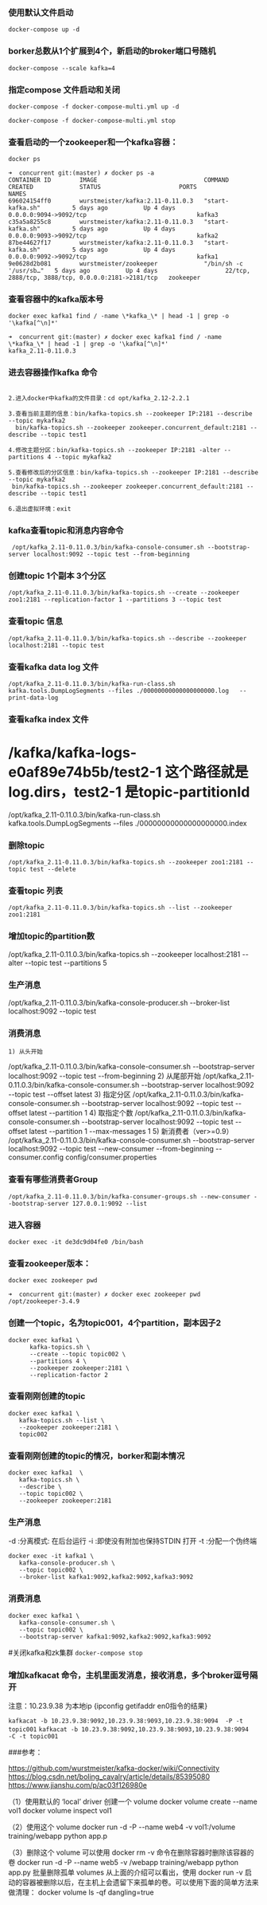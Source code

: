   
### 使用默认文件启动
`docker-compose up -d`

### borker总数从1个扩展到4个，新启动的broker端口号随机
`docker-compose --scale kafka=4`

### 指定compose 文件启动和关闭
`docker-compose -f docker-compose-multi.yml up -d`

`docker-compose -f docker-compose-multi.yml stop`


### 查看启动的一个zookeeper和一个kafka容器：

`docker ps`

``` shell 
➜  concurrent git:(master) ✗ docker ps -a
CONTAINER ID        IMAGE                              COMMAND                  CREATED             STATUS                      PORTS                                                NAMES
696024154ff0        wurstmeister/kafka:2.11-0.11.0.3   "start-kafka.sh"         5 days ago          Up 4 days                   0.0.0.0:9094->9092/tcp                               kafka3
c35a5a8255c8        wurstmeister/kafka:2.11-0.11.0.3   "start-kafka.sh"         5 days ago          Up 4 days                   0.0.0.0:9093->9092/tcp                               kafka2
87be44627f17        wurstmeister/kafka:2.11-0.11.0.3   "start-kafka.sh"         5 days ago          Up 4 days                   0.0.0.0:9092->9092/tcp                               kafka1
9e0628d2b081        wurstmeister/zookeeper             "/bin/sh -c '/usr/sb…"   5 days ago          Up 4 days                   22/tcp, 2888/tcp, 3888/tcp, 0.0.0.0:2181->2181/tcp   zookeeper

```

### 查看容器中的kafka版本号
`docker exec kafka1 find / -name \*kafka_\* | head -1 | grep -o '\kafka[^\n]*'`
```shell 
➜  concurrent git:(master) ✗ docker exec kafka1 find / -name \*kafka_\* | head -1 | grep -o '\kafka[^\n]*'
kafka_2.11-0.11.0.3
```

### 进去容器操作kafka 命令

``` 1.进入docker：docker exec -it kakfa /bin/bash

2.进入docker中kafka的文件目录：cd opt/kafka_2.12-2.2.1

3.查看当前主题的信息：bin/kafka-topics.sh --zookeeper IP:2181 --describe --topic mykafka2
  bin/kafka-topics.sh --zookeeper zookeeper.concurrent_default:2181 --describe --topic test1

4.修改主题分区：bin/kafka-topics.sh --zookeeper IP:2181 -alter --partitions 4 --topic mykafka2

5.查看修改后的分区信息：bin/kafka-topics.sh --zookeeper IP:2181 --describe --topic mykafka2
 bin/kafka-topics.sh --zookeeper zookeeper.concurrent_default:2181 --describe --topic test1
 
6.退出虚拟环境：exit
```

### kafka查看topic和消息内容命令
```
 /opt/kafka_2.11-0.11.0.3/bin/kafka-console-consumer.sh --bootstrap-server localhost:9092 --topic test --from-beginning
```
### 创建topic 1个副本 3个分区
```
/opt/kafka_2.11-0.11.0.3/bin/kafka-topics.sh --create --zookeeper zoo1:2181 --replication-factor 1 --partitions 3 --topic test
```

### 查看topic 信息
```
/opt/kafka_2.11-0.11.0.3/bin/kafka-topics.sh --describe --zookeeper localhost:2181 --topic test 
```

### 查看kafka data log 文件
```
/opt/kafka_2.11-0.11.0.3/bin/kafka-run-class.sh kafka.tools.DumpLogSegments --files ./00000000000000000000.log   --print-data-log
```
### 查看kafka index 文件

# /kafka/kafka-logs-e0af89e74b5b/test2-1 这个路径就是log.dirs，test2-1 是topic-partitionId

/opt/kafka_2.11-0.11.0.3/bin/kafka-run-class.sh kafka.tools.DumpLogSegments --files  ./00000000000000000000.index

### 删除topic
```
/opt/kafka_2.11-0.11.0.3/bin/kafka-topics.sh --zookeeper zoo1:2181 --topic test --delete 
```
### 查看topic 列表
```
/opt/kafka_2.11-0.11.0.3/bin/kafka-topics.sh --list --zookeeper zoo1:2181
```
### 增加topic的partition数 
/opt/kafka_2.11-0.11.0.3/bin/kafka-topics.sh --zookeeper localhost:2181 --alter --topic test --partitions 5 

### 生产消息 
/opt/kafka_2.11-0.11.0.3/bin/kafka-console-producer.sh --broker-list localhost:9092 --topic test 

### 消费消息 
 	1) 从头开始 
   /opt/kafka_2.11-0.11.0.3/bin/kafka-console-consumer.sh --bootstrap-server localhost:9092 --topic test --from-beginning 
 	2) 从尾部开始 
 	/opt/kafka_2.11-0.11.0.3/bin/kafka-console-consumer.sh --bootstrap-server localhost:9092 --topic test --offset latest 
 	3) 指定分区 
 	/opt/kafka_2.11-0.11.0.3/bin/kafka-console-consumer.sh --bootstrap-server localhost:9092 --topic test --offset latest --partition 1 
 	4) 取指定个数 
 	/opt/kafka_2.11-0.11.0.3/bin/kafka-console-consumer.sh --bootstrap-server localhost:9092 --topic test --offset latest --partition 1 --max-messages 1 
 	5) 新消费者（ver>=0.9） 
 	/opt/kafka_2.11-0.11.0.3/bin/kafka-console-consumer.sh --bootstrap-server localhost:9092 --topic test --new-consumer --from-beginning --consumer.config config/consumer.properties 
### 查看有哪些消费者Group 
```
/opt/kafka_2.11-0.11.0.3/bin/kafka-consumer-groups.sh --new-consumer --bootstrap-server 127.0.0.1:9092 --list 
```

### 进入容器
`docker exec -it de3dc9d04fe0 /bin/bash`
### 查看zookeeper版本：
`docker exec zookeeper pwd`
```shell
➜  concurrent git:(master) ✗ docker exec zookeeper pwd
/opt/zookeeper-3.4.9

```

### 创建一个topic，名为topic001，4个partition，副本因子2

```
docker exec kafka1 \
      kafka-topics.sh \
      --create --topic topic002 \
      --partitions 4 \
      --zookeeper zookeeper:2181 \
      --replication-factor 2

```

### 查看刚刚创建的topic
``` 
docker exec kafka1 \
   kafka-topics.sh --list \
   --zookeeper zookeeper:2181 \
   topic002

```

### 查看刚刚创建的topic的情况，borker和副本情况
```
docker exec kafka1  \
   kafka-topics.sh \
   --describe \
   --topic topic002 \
   --zookeeper zookeeper:2181

```

### 生产消息
-d :分离模式: 在后台运行
-i :即使没有附加也保持STDIN 打开
-t :分配一个伪终端

```
docker exec -it kafka1 \
   kafka-console-producer.sh \
   --topic topic002 \
   --broker-list kafka1:9092,kafka2:9092,kafka3:9092

```

### 消费消息
```
docker exec kafka1 \
   kafka-console-consumer.sh \
   --topic topic002 \
   --bootstrap-server kafka1:9092,kafka2:9092,kafka3:9092

```

#关闭kafka和zk集群
`docker-compose stop`

### 增加kafkacat 命令，主机里面发消息，接收消息，多个broker逗号隔开

注意：10.23.9.38 为本地ip {ipconfig getifaddr en0指令的结果}

`kafkacat -b 10.23.9.38:9092,10.23.9.38:9093,10.23.9.38:9094  -P -t topic001`
`kafkacat -b 10.23.9.38:9092,10.23.9.38:9093,10.23.9.38:9094  -C -t topic001`


###参考：

https://github.com/wurstmeister/kafka-docker/wiki/Connectivity
https://blog.csdn.net/boling_cavalry/article/details/85395080
https://www.jianshu.com/p/ac03f126980e


（1）使用默认的 ‘local’ driver 创建一个 volume
 docker volume create --name vol1
 docker volume inspect vol1

（2）使用这个 volume
 docker run -d -P --name web4 -v vol1:/volume training/webapp python app.p

（3）删除这个 volume
    可以使用 docker rm -v 命令在删除容器时删除该容器的卷
    docker run -d -P --name web5 -v /webapp training/webapp python app.py
    批量删除孤单 volumes
    从上面的介绍可以看出，使用 docker run -v 启动的容器被删除以后，在主机上会遗留下来孤单的卷。可以使用下面的简单方法来做清理：
    docker volume ls -qf dangling=true

